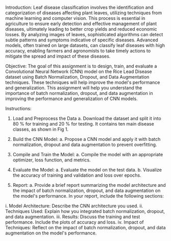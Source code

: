 Introduction:
Leaf disease classification involves the identification and categorization of diseases affecting plant leaves, utilizing techniques from machine learning and computer vision. This process is essential in agriculture to ensure early detection and effective management of plant diseases, ultimately leading to better crop yields and reduced economic losses. By analyzing images of leaves, sophisticated algorithms can detect subtle patterns and symptoms indicative of specific diseases. Advanced models, often trained on large datasets, can classify leaf diseases with high accuracy, enabling farmers and agronomists to take timely actions to mitigate the spread and impact of these diseases.

Objective:
The goal of this assignment is to design, train, and evaluate a Convolutional Neural Network (CNN) model on the Rice Lead Disease dataset using Batch Normalization, Dropout, and Data Augmentation techniques. These techniques will help improve the model's performance and generalization. This assignment will help you understand the importance of batch normalization, dropout, and data augmentation in improving the performance and generalization of CNN models.

Instructions:
1.	Load and Preprocess the Data
a.	Download the dataset and split it into 80 % for training and 20 % for testing. It contains ten main disease classes, as shown in Fig 1.

3.	Build the CNN Model:
a.	Propose a CNN model and apply it with batch normalization, dropout and data augmentation to prevent overfitting.

4.	Compile and Train the Model:
a.	Compile the model with an appropriate optimizer, loss function, and metrics.

5.	Evaluate the Model:
a.	Evaluate the model on the test data.
b.	Visualize the accuracy of training and validation and loss over epochs.

6.	Report:
a.	Provide a brief report summarizing the model architecture and the impact of batch normalization, dropout, and data augmentation on the model's performance. In your report, include the following sections:

i.	Model Architecture: Describe the CNN architecture you used.
ii.	Techniques Used: Explain how you integrated batch normalization, dropout, and data augmentation.
iii.	Results: Discuss the training and test performance. Include the plots of accuracy and loss.
iv.	Impact of Techniques: Reflect on the impact of batch normalization, dropout, and data augmentation on the model's performance.

